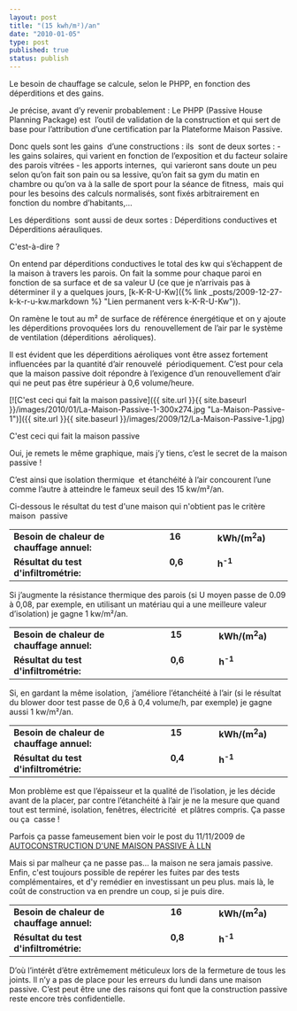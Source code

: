 ```yaml
---
layout: post
title: "(15 kwh/m²)/an"
date: "2010-01-05"
type: post
published: true
status: publish
---
```


Le besoin de chauffage se calcule, selon le PHPP, en fonction des déperditions et des gains.

Je précise, avant d’y revenir probablement : Le PHPP (Passive House Planning Package) est  l’outil de validation de la construction et qui sert de base pour l’attribution d’une certification par la Plateforme Maison Passive.

Donc quels sont les gains  d’une constructions : ils  sont de deux sortes : - les gains solaires, qui varient en fonction de l’exposition et du facteur solaire des parois vitrées - les apports internes,  qui varieront sans doute un peu selon qu’on fait son pain ou sa lessive, qu’on fait sa gym du matin en chambre ou qu’on va à la salle de sport pour la séance de fitness,  mais qui pour les besoins des calculs normalisés, sont fixés arbitrairement en fonction du nombre d’habitants,…

Les déperditions  sont aussi de deux sortes : Déperditions conductives et  Déperditions aérauliques.

C'est-à-dire ?

On entend par déperditions conductives le total des kw qui s’échappent de la maison à travers les parois. On fait la somme pour chaque paroi en fonction de sa surface et de sa valeur U (ce que je n’arrivais pas à déterminer il y a quelques jours, [k-K-R-U-Kw]({% link _posts/2009-12-27-k-k-r-u-kw.markdown %} "Lien permanent vers k-K-R-U-Kw")).

On ramène le tout au m² de surface de référence énergétique et on y ajoute les déperditions provoquées lors du  renouvellement de l’air par le système de ventilation (déperditions  aéroliques).

Il est évident que les déperditions aéroliques vont être assez fortement influencées par la quantité d’air renouvelé  périodiquement. C’est pour cela que la maison passive doit répondre à l’exigence d’un renouvellement d’air qui ne peut pas être supérieur à 0,6 volume/heure.

[![C'est ceci qui fait la maison passive]({{ site.url }}{{ site.baseurl }}/images/2010/01/La-Maison-Passive-1-300x274.jpg "La-Maison-Passive-1")]({{ site.url }}{{ site.baseurl }}/images/2009/12/La-Maison-Passive-1.jpg)

C'est ceci qui fait la maison passive

Oui, je remets le même graphique, mais j’y tiens, c’est le secret de la maison passive !

C’est ainsi que isolation thermique  et étanchéité à l’air concourent l’une comme l’autre à atteindre le fameux seuil des 15 kw/m²/an.

Ci-dessous le résultat du test d'une maison qui n'obtient pas le critère maison  passive

<table style="text-align: left;" border="0" cellspacing="0" cellpadding="0"><tbody><tr><td width="388" valign="top"><strong>Besoin de chaleur de chauffage annuel:</strong></td><td width="18" valign="top"></td><td width="127" valign="top"><strong>16</strong></td><td width="81" valign="top"><strong>kWh/(m<sup>2</sup>a)</strong></td><td width="36" valign="top"><strong></strong></td></tr><tr><td width="388" valign="top"><strong>Résultat du test d'infiltrométrie:</strong></td><td width="18" valign="top"></td><td width="127" valign="top"><strong>0,6</strong></td><td width="81" valign="top"><strong>h<sup>-1</sup></strong></td><td width="36" valign="top"><strong></strong></td></tr></tbody></table>

Si j’augmente la résistance thermique des parois (si U moyen passe de 0.09 à 0,08, par exemple, en utilisant un matériau qui a une meilleure valeur d’isolation) je gagne 1 kw/m²/an.

<table style="text-align: left;" border="0" cellspacing="0" cellpadding="0"><tbody><tr><td width="388" valign="top"><strong>Besoin de chaleur de chauffage annuel:</strong></td><td width="18" valign="top"></td><td width="127" valign="top"><strong>15</strong></td><td width="93" valign="top"><strong>kWh/(m<sup>2</sup>a)</strong></td><td width="24" valign="top"><strong></strong></td></tr><tr><td width="388" valign="top"><strong>Résultat du test d'infiltrométrie:</strong></td><td width="18" valign="top"></td><td width="127" valign="top"><strong>0,6</strong></td><td width="93" valign="top"><strong>h<sup>-1</sup></strong></td><td width="24" valign="top"><strong></strong></td></tr></tbody></table>

Si, en gardant la même isolation,  j’améliore l’étanchéité à l’air (si le résultat du blower door test passe de 0,6 à 0,4 volume/h, par exemple) je gagne aussi 1 kw/m²/an.

<table style="text-align: left;" border="0" cellspacing="0" cellpadding="0"><tbody><tr><td width="388" valign="top"><strong>Besoin de chaleur de chauffage annuel:</strong></td><td width="18" valign="top"></td><td width="127" valign="top"><strong>15</strong></td><td width="105" valign="top"><strong>kWh/(m<sup>2</sup>a)</strong></td><td width="12" valign="top"><strong></strong></td></tr><tr><td width="388" valign="top"><strong>Résultat du test d'infiltrométrie:</strong></td><td width="18" valign="top"></td><td width="127" valign="top"><strong>0,4</strong></td><td width="105" valign="top"><strong>h<sup>-1</sup></strong></td><td width="12" valign="top"><strong></strong></td></tr></tbody></table>

Mon problème est que l’épaisseur et la qualité de l’isolation, je les décide avant de la placer, par contre l’étanchéité à l’air je ne la mesure que quand tout est terminé, isolation, fenêtres, électricité  et plâtres compris. Ça passe ou ça  casse !

Parfois ça passe fameusement bien voir le post du 11/11/2009 de [AUTOCONSTRUCTION D'UNE MAISON PASSIVE À LLN](http://lln-maison-passive.skynetblogs.be/)

Mais si par malheur ça ne passe pas... la maison ne sera jamais passive. Enfin, c'est toujours possible de repérer les fuites par des tests complémentaires, et d'y remédier en investissant un peu plus. mais là, le coût de construction va en prendre un coup, si je puis dire.

<table style="text-align: left;" border="0" cellspacing="0" cellpadding="0"><tbody><tr><td width="388" valign="top"><strong>Besoin de chaleur de chauffage annuel:</strong></td><td width="18" valign="top"></td><td width="127" valign="top"><strong>16</strong></td><td width="93" valign="top"><strong>kWh/(m<sup>2</sup>a)</strong></td><td width="24" valign="top"><strong></strong></td></tr><tr><td width="388" valign="top"><strong>Résultat du test d'infiltrométrie:</strong></td><td width="18" valign="top"></td><td width="127" valign="top"><strong>0,8</strong></td><td width="93" valign="top"><strong>h<sup>-1</sup></strong></td><td width="24" valign="top"><strong></strong></td></tr></tbody></table>

D’où l’intérêt d’être extrêmement méticuleux lors de la fermeture de tous les joints. Il n’y a pas de place pour les erreurs du lundi dans une maison passive. C’est peut être une des raisons qui font que la construction passive reste encore très confidentielle.
